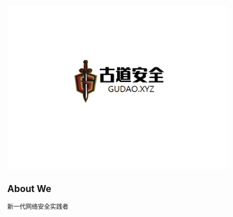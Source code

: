 
![logo](https://raw.githubusercontent.com/GuDaoSec/GuDaoSec.github.io/master/logo.png)


## About We
 新一代网络安全实践者





<!-- No money to buy a webserver now, so this page on github ,)-->
